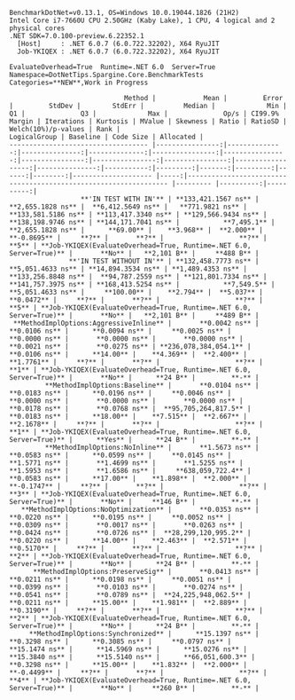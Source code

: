 
    BenchmarkDotNet=v0.13.1, OS=Windows 10.0.19044.1826 (21H2)
    Intel Core i7-7660U CPU 2.50GHz (Kaby Lake), 1 CPU, 4 logical and 2 physical cores
    .NET SDK=7.0.100-preview.6.22352.1
      [Host]     : .NET 6.0.7 (6.0.722.32202), X64 RyuJIT
      Job-YKIQEX : .NET 6.0.7 (6.0.722.32202), X64 RyuJIT

    EvaluateOverhead=True  Runtime=.NET 6.0  Server=True  
    Namespace=DotNetTips.Spargine.Core.BenchmarkTests  Categories=**NEW**,Work in Progress  

                                 Method |            Mean |         Error |         StdDev |        StdErr |          Median |             Min |              Q1 |              Q3 |             Max |              Op/s | CI99.9% Margin | Iterations | Kurtosis | MValue | Skewness | Ratio | RatioSD | Welch(10%)/p-values | Rank |                                                     LogicalGroup | Baseline | Code Size | Allocated |
    ----------------------------------- |----------------:|--------------:|---------------:|--------------:|----------------:|----------------:|----------------:|----------------:|----------------:|------------------:|---------------:|-----------:|---------:|-------:|---------:|------:|--------:|-------------------- |-----:|----------------------------------------------------------------- |--------- |----------:|----------:|
                      **'IN TEST WITH IN'** | **133,421.1567 ns** | **2,655.1828 ns** |  **6,412.5649 ns** |   **771.9821 ns** | **133,581.5186 ns** | **113,417.3340 ns** | **129,566.9434 ns** | **138,198.9746 ns** | **144,171.7041 ns** |           **7,495.1** |  **2,655.1828 ns** |      **69.00** |    **3.968** |  **2.000** |  **-0.8695** |     **?** |       **?** |                   **?** |    **5** | **Job-YKIQEX(EvaluateOverhead=True, Runtime=.NET 6.0, Server=True)** |       **No** |   **2,101 B** |     **488 B** |
                   **'IN TEST WITHOUT IN'** | **132,458.7773 ns** | **5,051.4633 ns** | **14,894.3534 ns** | **1,489.4353 ns** | **133,256.8848 ns** |  **94,787.2559 ns** | **121,801.7334 ns** | **141,757.3975 ns** | **168,413.5254 ns** |           **7,549.5** |  **5,051.4633 ns** |     **100.00** |    **2.794** |  **5.037** |   **0.0472** |     **?** |       **?** |                   **?** |    **5** | **Job-YKIQEX(EvaluateOverhead=True, Runtime=.NET 6.0, Server=True)** |       **No** |   **2,101 B** |     **489 B** |
     **MethodImplOptions:AggressiveInline** |       **0.0042 ns** |     **0.0106 ns** |      **0.0094 ns** |     **0.0025 ns** |       **0.0000 ns** |       **0.0000 ns** |       **0.0000 ns** |       **0.0021 ns** |       **0.0275 ns** | **236,078,384,054.1** |      **0.0106 ns** |      **14.00** |    **4.369** |  **2.400** |   **1.7761** |     **?** |       **?** |                   **?** |    **1** | **Job-YKIQEX(EvaluateOverhead=True, Runtime=.NET 6.0, Server=True)** |       **No** |      **24 B** |         **-** |
             **MethodImplOptions:Baseline** |       **0.0104 ns** |     **0.0183 ns** |      **0.0196 ns** |     **0.0046 ns** |       **0.0000 ns** |       **0.0000 ns** |       **0.0000 ns** |       **0.0178 ns** |       **0.0768 ns** |  **95,705,264,817.5** |      **0.0183 ns** |      **18.00** |    **7.515** |  **2.667** |   **2.1678** |     **?** |       **?** |                   **?** |    **1** | **Job-YKIQEX(EvaluateOverhead=True, Runtime=.NET 6.0, Server=True)** |      **Yes** |      **24 B** |         **-** |
             **MethodImplOptions:NoInline** |       **1.5673 ns** |     **0.0583 ns** |      **0.0599 ns** |     **0.0145 ns** |       **1.5771 ns** |       **1.4699 ns** |       **1.5255 ns** |       **1.5953 ns** |       **1.6586 ns** |     **638,059,722.4** |      **0.0583 ns** |      **17.00** |    **1.898** |  **2.000** |  **-0.1747** |     **?** |       **?** |                   **?** |    **3** | **Job-YKIQEX(EvaluateOverhead=True, Runtime=.NET 6.0, Server=True)** |       **No** |     **146 B** |         **-** |
       **MethodImplOptions:NoOptimization** |       **0.0353 ns** |     **0.0220 ns** |      **0.0195 ns** |     **0.0052 ns** |       **0.0309 ns** |       **0.0017 ns** |       **0.0263 ns** |       **0.0424 ns** |       **0.0726 ns** |  **28,299,120,995.2** |      **0.0220 ns** |      **14.00** |    **2.463** |  **2.571** |   **0.5170** |     **?** |       **?** |                   **?** |    **2** | **Job-YKIQEX(EvaluateOverhead=True, Runtime=.NET 6.0, Server=True)** |       **No** |      **24 B** |         **-** |
          **MethodImplOptions:PreserveSig** |       **0.0413 ns** |     **0.0211 ns** |      **0.0198 ns** |     **0.0051 ns** |       **0.0399 ns** |       **0.0103 ns** |       **0.0274 ns** |       **0.0541 ns** |       **0.0789 ns** |  **24,225,948,062.5** |      **0.0211 ns** |      **15.00** |    **1.981** |  **2.889** |   **0.3190** |     **?** |       **?** |                   **?** |    **2** | **Job-YKIQEX(EvaluateOverhead=True, Runtime=.NET 6.0, Server=True)** |       **No** |      **24 B** |         **-** |
         **MethodImplOptions:Synchronized** |      **15.1397 ns** |     **0.3298 ns** |      **0.3085 ns** |     **0.0797 ns** |      **15.1474 ns** |      **14.5969 ns** |      **15.0276 ns** |      **15.3840 ns** |      **15.5140 ns** |      **66,051,600.3** |      **0.3298 ns** |      **15.00** |    **1.832** |  **2.000** |  **-0.4499** |     **?** |       **?** |                   **?** |    **4** | **Job-YKIQEX(EvaluateOverhead=True, Runtime=.NET 6.0, Server=True)** |       **No** |     **260 B** |         **-** |
